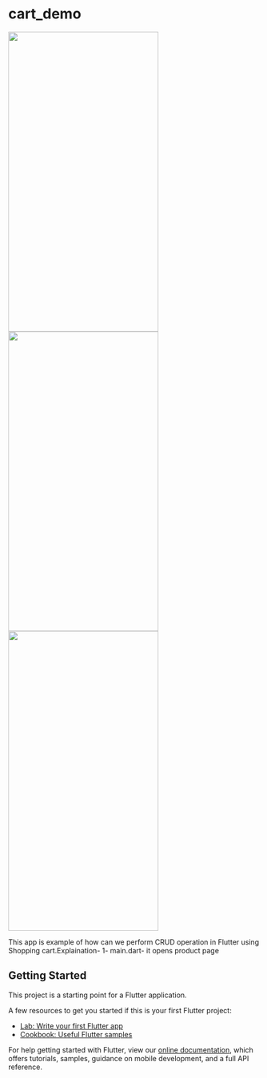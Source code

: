 # cart_demo


<img src="https://user-images.githubusercontent.com/18228885/148947252-9aa713e9-6873-442e-9296-1323dfd6ebab.png"
     height=600,
     width=300/>
     <img src="https://user-images.githubusercontent.com/18228885/148954961-577eefed-d864-4b06-9fec-5d9c64d14790.png"
     height=600,
     width=300/>
       <img src="https://user-images.githubusercontent.com/18228885/148955354-ca64197b-411a-4804-aaba-2ecbc599de33.png"
     height=600,
     width=300/>

This app is example of how can we perform CRUD operation in Flutter using Shopping cart.Explaination-
1- main.dart- it opens product page



## Getting Started

This project is a starting point for a Flutter application.

A few resources to get you started if this is your first Flutter project:

- [Lab: Write your first Flutter app](https://flutter.dev/docs/get-started/codelab)
- [Cookbook: Useful Flutter samples](https://flutter.dev/docs/cookbook)

For help getting started with Flutter, view our
[online documentation](https://flutter.dev/docs), which offers tutorials,
samples, guidance on mobile development, and a full API reference.
